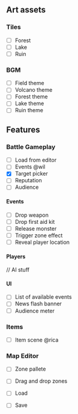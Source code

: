 
## Art assets

### Tiles

+ [ ] Forest
+ [ ] Lake
+ [ ] Ruin

### BGM

+ [ ] Field theme
+ [ ] Volcano theme
+ [ ] Forest theme
+ [ ] Lake theme
+ [ ] Ruin theme

## Features

### Battle Gameplay

+ [ ] Load from editor
+ [ ] Events @wil
+ [X] Target picker
+ [ ] Reputation
+ [ ] Audience

#### Events

+ [ ] Drop weapon
+ [ ] Drop first aid kit
+ [ ] Release monster
+ [ ] Trigger zone effect
+ [ ] Reveal player location

#### Players

// AI stuff

#### UI

+ [ ] List of available events
+ [ ] News flash banner
+ [ ] Audience meter

### Items

+ [ ] Item scene @rica

### Map Editor

+ [ ] Zone pallete
+ [ ] Drag and drop zones
+ [ ] Load
+ [ ] Save

